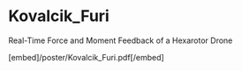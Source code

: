 # Kovalcik_Furi
Real-Time Force and Moment Feedback of a Hexarotor Drone

 [embed]/poster/Kovalcik_Furi.pdf[/embed] 
